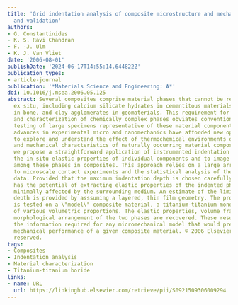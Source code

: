 ```yaml
---
title: 'Grid indentation analysis of composite microstructure and mechanics: Principles
  and validation'
authors:
- G. Constantinides
- K. S. Ravi Chandran
- F. -J. Ulm
- K. J. Van Vliet
date: '2006-08-01'
publishDate: '2024-06-17T14:55:14.644822Z'
publication_types:
- article-journal
publication: '*Materials Science and Engineering: A*'
doi: 10.1016/j.msea.2006.05.125
abstract: Several composites comprise material phases that cannot be recapitulated
  ex situ, including calcium silicate hydrates in cementitous materials, hydroxyapatite
  in bone, and clay agglomerates in geomaterials. This requirement for in situ synthesis
  and characterization of chemically complex phases obviates conventional mechanical
  testing of large specimens representative of these material components. Current
  advances in experimental micro and nanomechanics have afforded new opportunities
  to explore and understand the effect of thermochemical environments on the microstructural
  and mechanical characteristics of naturally occurring material composites. Here,
  we propose a straightforward application of instrumented indentation to extract
  the in situ elastic properties of individual components and to image the connectivity
  among these phases in composites. This approach relies on a large array of nano
  to microscale contact experiments and the statistical analysis of the resulting
  data. Provided that the maximum indentation depth is chosen carefully, this method
  has the potential of extracting elastic properties of the indented phase which are
  minimally affected by the surrounding medium. An estimate of the limiting indentation
  depth is provided by asssuming a layered, thin film geometry. The proposed methodology
  is tested on a \"model\" composite material, a titanium-titanium monoboride (Ti-TiB)
  of various volumetric proportions. The elastic properties, volume fractions, and
  morphological arrangement of the two phases are recovered. These results demonstrate
  the information required for any micromechanical model that would predict composition-based
  mechanical performance of a given composite material. © 2006 Elsevier B.V. All rights
  reserved.
tags:
- Composites
- Indentation analysis
- Material characterization
- Titanium-titanium boride
links:
- name: URL
  url: https://linkinghub.elsevier.com/retrieve/pii/S0921509306009294
---
```

